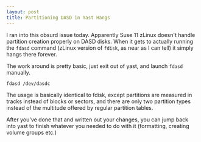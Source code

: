 ```yaml
---
layout: post
title: Partitioning DASD in Yast Hangs
---
```

I ran into this obsurd issue today. Apparently Suse 11 zLinux doesn't handle partition creation properly on DASD disks. When it gets to actually running the `fdasd` command (zLinux version of `fdisk`, as near as I can tell) it simply hangs there forever.

The work around is pretty basic, just exit out of yast, and launch `fdasd` manually.

	fdasd /dev/dasdc

The usage is basically identical to fdisk, except partitions are measured in tracks instead of blocks or sectors, and there are only two partition types instead of the multitude offered by regular partition tables.

After you've done that and written out your changes, you can jump back into yast to finish whatever you needed to do with it (formatting, creating volume groups etc.)

